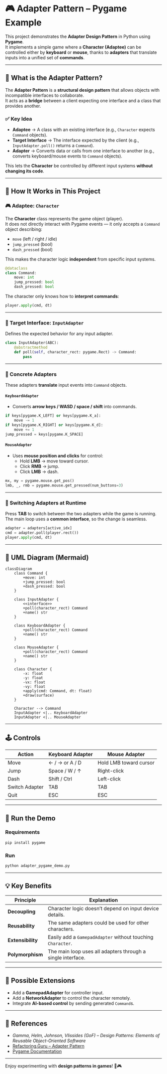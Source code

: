 # 🎮 Adapter Pattern – Pygame Example

This project demonstrates the **Adapter Design Pattern** in Python using **Pygame**.  
It implements a simple game where a **Character (Adaptee)** can be controlled either by **keyboard** or **mouse**, thanks to **adapters** that translate inputs into a unified set of **commands**.

---

## 🎯 What is the Adapter Pattern?

The **Adapter Pattern** is a **structural design pattern** that allows objects with incompatible interfaces to collaborate.  
It acts as a **bridge** between a client expecting one interface and a class that provides another.

### ✅ Key Idea
- **Adaptee** → A class with an existing interface (e.g., `Character` expects `Command` objects).  
- **Target Interface** → The interface expected by the client (e.g., `InputAdapter.poll()` returns a `Command`).  
- **Adapter** → Converts data or calls from one interface to another (e.g., converts keyboard/mouse events to `Command` objects).  

This lets the **Character** be controlled by different input systems **without changing its code**.

---

## 🧩 How It Works in This Project

### 🎮 Adaptee: `Character`
The **Character** class represents the game object (player).  
It does not directly interact with Pygame events — it only accepts a `Command` object describing:
- `move` (left / right / idle)
- `jump_pressed` (bool)
- `dash_pressed` (bool)

This makes the character logic **independent** from specific input systems.

```python
@dataclass
class Command:
    move: int
    jump_pressed: bool
    dash_pressed: bool
```

The character only knows how to **interpret commands**:
```python
player.apply(cmd, dt)
```

---

### 🎯 Target Interface: `InputAdapter`
Defines the expected behavior for any input adapter.

```python
class InputAdapter(ABC):
    @abstractmethod
    def poll(self, character_rect: pygame.Rect) -> Command:
        pass
```

---

### 🔌 Concrete Adapters
These adapters **translate** input events into `Command` objects.

#### `KeyboardAdapter`
- Converts **arrow keys / WASD / space / shift** into commands.

```python
if keys[pygame.K_LEFT] or keys[pygame.K_a]:
    move -= 1
if keys[pygame.K_RIGHT] or keys[pygame.K_d]:
    move += 1
jump_pressed = keys[pygame.K_SPACE]
```

#### `MouseAdapter`
- Uses **mouse position and clicks** for control:
  - Hold **LMB** → move toward cursor.
  - Click **RMB** → jump.
  - Click **LMB** → dash.

```python
mx, my = pygame.mouse.get_pos()
lmb, _, rmb = pygame.mouse.get_pressed(num_buttons=3)
```

---

### 🔁 Switching Adapters at Runtime
Press **TAB** to switch between the two adapters while the game is running.  
The main loop uses a **common interface**, so the change is seamless.

```python
adapter = adapters[active_idx]
cmd = adapter.poll(player.rect())
player.apply(cmd, dt)
```

---

## 🧭 UML Diagram (Mermaid)

```mermaid
classDiagram
    class Command {
        +move: int
        +jump_pressed: bool
        +dash_pressed: bool
    }

    class InputAdapter {
        <<interface>>
        +poll(character_rect) Command
        +name() str
    }

    class KeyboardAdapter {
        +poll(character_rect) Command
        +name() str
    }

    class MouseAdapter {
        +poll(character_rect) Command
        +name() str
    }

    class Character {
        -x: float
        -y: float
        -vx: float
        -vy: float
        +apply(cmd: Command, dt: float)
        +draw(surface)
    }

    Character --> Command
    InputAdapter <|.. KeyboardAdapter
    InputAdapter <|.. MouseAdapter
```

---

## 🕹 Controls

| Action | Keyboard Adapter | Mouse Adapter |
|--------|------------------|----------------|
| Move   | ← / → or A / D   | Hold LMB toward cursor |
| Jump   | Space / W / ↑     | Right-click |
| Dash   | Shift / Ctrl      | Left-click |
| Switch Adapter | TAB | TAB |
| Quit | ESC | ESC |

---

## 🚀 Run the Demo

### Requirements
```bash
pip install pygame
```

### Run
```bash
python adapter_pygame_demo.py
```

---

## 💡 Key Benefits

| Principle | Explanation |
|------------|-------------|
| **Decoupling** | Character logic doesn’t depend on input device details. |
| **Reusability** | The same adapters could be used for other characters. |
| **Extensibility** | Easily add a `GamepadAdapter` without touching `Character`. |
| **Polymorphism** | The main loop uses all adapters through a single interface. |

---

## 🧠 Possible Extensions

- Add a **GamepadAdapter** for controller input.  
- Add a **NetworkAdapter** to control the character remotely.  
- Integrate **AI-based control** by sending generated `Command`s.  

---

## 📖 References
- *Gamma, Helm, Johnson, Vlissides (GoF)* – *Design Patterns: Elements of Reusable Object-Oriented Software*  
- [Refactoring.Guru – Adapter Pattern](https://refactoring.guru/design-patterns/adapter)  
- [Pygame Documentation](https://www.pygame.org/docs/)

---

Enjoy experimenting with **design patterns in games**! 🧩🎮
